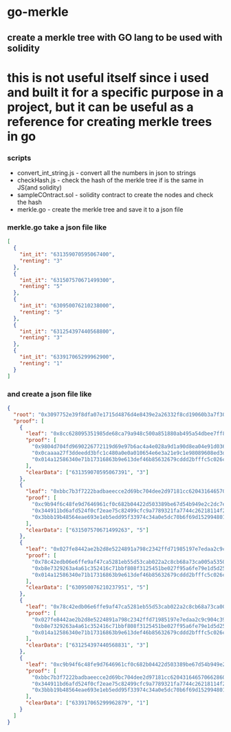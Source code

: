 # go-merkle

## create a merkle tree with GO lang to be used with solidity

# this is not useful itself since i used and built it for a specific purpose in a project, but it can be useful as a reference for creating merkle trees in go

### scripts

- convert_int_string.js - convert all the numbers in json to strings
- checkHash.js - check the hash of the merkle tree if is the same in JS(and solidity)
- sampleCOntract.sol - solidity contract to create the nodes and check the hash
- merkle.go - create the merkle tree and save it to a json file

### merkle.go take a json file like

```json
[
  {
    "int_it": "631359070595067400",
    "renting": "3"
  },
  {
    "int_it": "631507570671499300",
    "renting": "5"
  },
  {
    "int_it": "630950076210238000",
    "renting": "5"
  },
  {
    "int_it": "631254397440568800",
    "renting": "3"
  },
  {
    "int_it": "633917065299962900",
    "renting": "1"
  }
]
```

### and create a json file like

```json
{
  "root": "0x3097752e39f8dfa07e1715d4876d4e8439e2a26332f8cd19060b3a7f3029d038",
  "proof": [
    {
      "leaf": "0x8cc628095351985de68ca79a948c500a851880ab495a54dbee7ff84c9c9195ba",
      "proof": [
        "0x9804d704fd9690226772119d69e97b6ac4a4e028a9d1a90d8ea04e91d036ea46",
        "0x0caaaa27f3ddeedd3bfc1c480a0e0a010654e6e3a21e9c1e98089608ed3d8503",
        "0x014a12586340e71b17316863b9e613def46b85632679cddd2bfffc5c026cf51d"
      ],
      "clearData": ["631359070595067391", "3"]
    },
    {
      "leaf": "0xbbc7b3f7222badbaeecce2d69bc704dee2d97181cc6204316465706628606704",
      "proof": [
        "0xc9b94f6c48fe9d7646961cf0c682b04422d503389be67d54b949e2c2dc7e2399",
        "0x344911bd6afd524f0cf2eae75c82499cfc9a7789321fa7744c26218114f2107e",
        "0x3bbb19b48564eae693e1eb5edd95f33974c34a0e5dc70b6f69d152994801fa22"
      ],
      "clearData": ["631507570671499263", "5"]
    },
    {
      "leaf": "0x027fe8442ae2b2d8e5224891a798c2342ffd71985197e7edaa2c9c904c396a6f",
      "proof": [
        "0x78c42edb06e6ffe9af47ca5281eb55d53cab022a2c8cb68a73ca005a53501da1",
        "0xb8e7329263a4a61c352416c71bbf808f3125451be027f95a6fe79e1d5d25aec4",
        "0x014a12586340e71b17316863b9e613def46b85632679cddd2bfffc5c026cf51d"
      ],
      "clearData": ["630950076210237951", "5"]
    },
    {
      "leaf": "0x78c42edb06e6ffe9af47ca5281eb55d53cab022a2c8cb68a73ca005a53501da1",
      "proof": [
        "0x027fe8442ae2b2d8e5224891a798c2342ffd71985197e7edaa2c9c904c396a6f",
        "0xb8e7329263a4a61c352416c71bbf808f3125451be027f95a6fe79e1d5d25aec4",
        "0x014a12586340e71b17316863b9e613def46b85632679cddd2bfffc5c026cf51d"
      ],
      "clearData": ["631254397440568831", "3"]
    },
    {
      "leaf": "0xc9b94f6c48fe9d7646961cf0c682b04422d503389be67d54b949e2c2dc7e2399",
      "proof": [
        "0xbbc7b3f7222badbaeecce2d69bc704dee2d97181cc6204316465706628606704",
        "0x344911bd6afd524f0cf2eae75c82499cfc9a7789321fa7744c26218114f2107e",
        "0x3bbb19b48564eae693e1eb5edd95f33974c34a0e5dc70b6f69d152994801fa22"
      ],
      "clearData": ["633917065299962879", "1"]
    }
  ]
}
```

